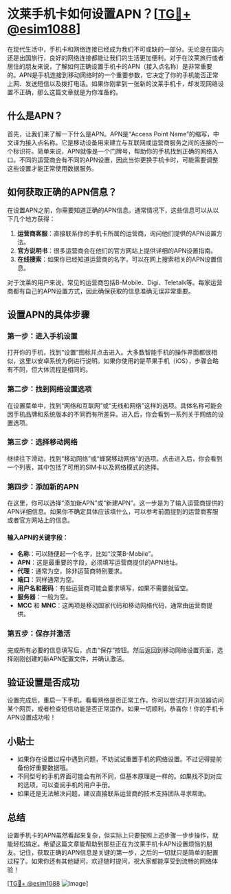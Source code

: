 # 汶莱手机卡如何设置APN？[[TG💪+ @esim1088](https://t.me/s/esim1088)]

在现代生活中，手机卡和网络连接已经成为我们不可或缺的一部分。无论是在国内还是出国旅行，良好的网络连接都能让我们的生活更加便利。对于在汶莱旅行或者居住的朋友来说，了解如何正确设置手机卡的APN（接入点名称）是非常重要的。APN是手机连接到移动网络时的一个重要参数，它决定了你的手机能否正常上网、发送短信以及拨打电话。如果你刚拿到一张新的汶莱手机卡，却发现网络设置不正确，那么这篇文章就是为你准备的。

## 什么是APN？

首先，让我们来了解一下什么是APN。APN是“Access Point Name”的缩写，中文译为接入点名称。它是移动设备用来建立与互联网或运营商服务之间的连接的一个标识符。简单来说，APN就像是一个门牌号，帮助你的手机找到正确的网络入口。不同的运营商会有不同的APN设置，因此当你更换手机卡时，可能需要调整这些设置才能正常使用数据服务。

## 如何获取正确的APN信息？

在设置APN之前，你需要知道正确的APN信息。通常情况下，这些信息可以从以下几个地方获得：

1. **运营商客服**：直接联系你的手机卡所属的运营商，询问他们提供的APN设置方法。
2. **官方说明书**：很多运营商会在他们的官方网站上提供详细的APN设置指南。
3. **在线搜索**：如果你已经知道运营商的名字，可以在网上搜索相关的APN设置信息。

对于汶莱的用户来说，常见的运营商包括B-Mobile、Digi、Teletalk等。每家运营商都有自己的APN设置方式，因此确保获取的信息准确无误非常重要。

## 设置APN的具体步骤

### 第一步：进入手机设置

打开你的手机，找到“设置”图标并点击进入。大多数智能手机的操作界面都很相似，这里以安卓系统为例进行说明。如果你使用的是苹果手机（iOS），步骤会略有不同，但大体流程是相同的。

### 第二步：找到网络设置选项

在设置菜单中，找到“网络和互联网”或“无线和网络”这样的选项。具体名称可能会因手机品牌和系统版本的不同而有所差异。进入后，你会看到一系列关于网络的设置选项。

### 第三步：选择移动网络

继续往下滑动，找到“移动网络”或“蜂窝移动网络”的选项。点击进入后，你会看到一个列表，其中包括了可用的SIM卡以及网络模式的选择。

### 第四步：添加新的APN

在这里，你可以选择“添加新APN”或“新建APN”。这一步是为了输入运营商提供的APN详细信息。如果你不确定具体应该填什么，可以参考前面提到的运营商客服或者官方网站上的信息。

#### 输入APN的关键字段：
- **名称**：可以随便起一个名字，比如“汶莱B-Mobile”。
- **APN**：这是最重要的字段，必须填写运营商提供的APN地址。
- **代理**：通常为空，除非运营商特别要求。
- **端口**：同样通常为空。
- **用户名和密码**：有些运营商可能会要求填写，如果不需要就留空。
- **服务器**：一般为空。
- **MCC** 和 **MNC**：这两项是移动国家代码和移动网络代码，通常由运营商提供。

### 第五步：保存并激活

完成所有必要的信息填写后，点击“保存”按钮。然后返回到移动网络设置页面，选择刚刚创建的新APN配置文件，并确认激活。

## 验证设置是否成功

设置完成后，重启一下手机，看看网络是否正常工作。你可以尝试打开浏览器访问某个网页，或者检查短信功能是否正常运作。如果一切顺利，恭喜你！你的手机卡APN设置成功啦！

## 小贴士

- 如果你在设置过程中遇到问题，不妨试试重置手机的网络设置。不过记得提前备份好重要数据哦。
- 不同型号的手机界面可能会有所不同，但基本原理是一样的。如果找不到对应的选项，可以查阅手机的用户手册。
- 如果还是无法解决问题，建议直接联系运营商的技术支持团队寻求帮助。

## 总结

设置手机卡的APN虽然看起来复杂，但实际上只要按照上述步骤一步步操作，就能轻松搞定。希望这篇文章能帮助到那些正在为汶莱手机卡APN设置烦恼的朋友。记住，获取正确的APN信息是关键的第一步，之后的一切就只是简单的配置过程了。如果你还有其他疑问，欢迎随时提问，祝大家都能享受到流畅的网络体验！

[[TG💪+ @esim1088](https://t.me/s/esim1088) ![Image](https://i.postimg.cc/4NQfJmqS/Snipaste-2025-05-13-00-14-12.png)]